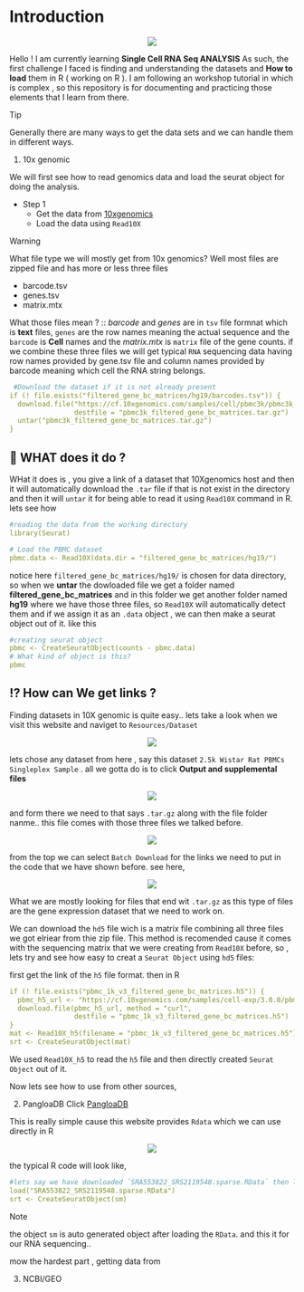 # Introduction
<p align="center">
  <img src="https://github.com/user-attachments/assets/0b65aa41-29cd-4f4e-9323-526eaec00aae" style="max-width: 75%; height: auto;">
</p>

Hello ! I am currently learning **Single Cell RNA Seq ANALYSIS**
As such, the first challenge I faced is finding and understanding the datasets and **How to load** them in R ( working on R ).
I am following an workshop tutorial in which is complex , so this repository is for documenting and practicing those elements that I learn from there. 

>[!TIP]
> Generally there are many ways to get the data sets and we can handle them in different ways.

1. 10x genomic

We will first see how to read genomics data and load the seurat object for doing the analysis.
* Step 1
  * Get the data from [10xgenomics](https://10xgenomics.com)
  * Load the data using `Read10X`
> [!WARNING]
> What file type we will mostly get from 10x genomics? Well most files are zipped file and has more or less three files
 * barcode.tsv
 * genes.tsv
 * matrix.mtx

What those files mean ? :: *barcode* and *genes* are in `tsv` file formnat which is **text** files, `genes` are the row names meaning the actual sequence and the `barcode` is **Cell** names and the *matrix.mtx* is `matrix` file of the gene counts. if we combine these three files we will get typical `RNA` sequencing data having row names provided by gene.tsv file and column names provided by barcode meaning which cell the RNA string belongs. 

```yaml annotate
 #Download the dataset if it is not already present
if (! file.exists("filtered_gene_bc_matrices/hg19/barcodes.tsv")) {
  download.file("https://cf.10xgenomics.com/samples/cell/pbmc3k/pbmc3k_filtered_gene_bc_matrices.tar.gz",
                destfile = "pbmc3k_filtered_gene_bc_matrices.tar.gz")
  untar("pbmc3k_filtered_gene_bc_matrices.tar.gz")
} 
```
## :gem: WHAT does it do ?

WHat it does is , you give a link of a dataset that 10Xgenomics host and then it will automatically download the `.tar` file if that is not exist in the directory
and then it will `untar` it for being able to read it using `Read10X` command in R. lets see how
```yaml annote
#reading the data from the working directory
library(Seurat)

# Load the PBMC dataset
pbmc.data <- Read10X(data.dir = "filtered_gene_bc_matrices/hg19/")
```
notice here `filtered_gene_bc_matrices/hg19/` is chosen for data directory, so when we **untar** the dowloaded file we get a folder named **filtered_gene_bc_matrices** and in this folder we get another folder named **hg19** where we have those three files, so `Read10X` will automatically detect them and if we assign it as an `.data` object , we can then make a seurat object out of it. like this 
```yaml annote
#creating seurat object
pbmc <- CreateSeuratObject(counts - pbmc.data)
# What kind of object is this?
pbmc
```

## :interrobang: How can We get links ?

Finding datasets in 10X genomic is quite easy.. lets take a look when we visit this website and naviget to `Resources/Dataset`



<p align="center">
  <img src="https://github.com/user-attachments/assets/57646eb0-33cc-4e9b-97d0-07cfae901103" style="max-width: 75%; height: auto;">
</p>


lets chose any dataset from here , say this dataset `2.5k Wistar Rat PBMCs Singleplex Sample` . all we gotta do is to click **Output and supplemental files**

<p align="center">
  <img src="https://github.com/user-attachments/assets/f0a9c9e1-3641-4a9c-b8cb-65d6433d39c0" style="max-width: 75%; height: auto;">
</p>

and form there we need to that says `.tar.gz`  along with the file folder nanme.. this file comes with those three files we talked before. 
<p align="center">
  <img src="https://github.com/user-attachments/assets/96747120-ee2d-43f5-927c-216ac0df0f44" style="max-width: 75%; height: auto;">
</p>

from the top we can select `Batch Download` for the links we need to put in the code that we have shown before. see here,

<p align="center">
  <img src="https://github.com/user-attachments/assets/12e53273-24a9-4b67-aa43-962c5d16e332" style="max-width: 75%; height: auto;">
</p>

What we are mostly looking for files that end wit `.tar.gz` as this type of files are the gene expression dataset that we need to work on.

We can download the `hd5` file wich is a matrix file combining all three files we got elriear from thie zip file.  This method is recomended cause it comes with the sequencing matrix that we were creating from `Read10X` before, so , lets try and see how easy to creat a `Seurat Object` using `hd5` files:

first get the link of the `h5` file format. then in R
```yaml annote
if (! file.exists("pbmc_1k_v3_filtered_gene_bc_matrices.h5")) {
  pbmc_h5_url <- "https://cf.10xgenomics.com/samples/cell-exp/3.0.0/pbmc_1k_v3/pbmc_1k_v3_filtered_feature_bc_matrix.h5"
  download.file(pbmc_h5_url, method = "curl",
                destfile = "pbmc_1k_v3_filtered_gene_bc_matrices.h5")
} 
mat <- Read10X_h5(filename = "pbmc_1k_v3_filtered_gene_bc_matrices.h5")
srt <- CreateSeuratObject(mat)

```
We used `Read10X_h5` to read the `h5` file and then directly created `Seurat Object` out of it.

Now lets see how to use from other sources,

2. PangloaDB
Click [PangloaDB](https://panglaodb.se)

This is really simple cause this website provides `Rdata` which we can use directly in R

<p align="center">
  <img src="https://github.com/user-attachments/assets/2acd53d3-e33b-4a19-9760-78f8a3fdad6a" style="max-width: 75%; height: auto;">
</p>
the typical R code will look like,

```yaml annote
#lets say we have downloaded `SRA553822_SRS2119548.sparse.RData` then load
load("SRA553822_SRS2119548.sparse.RData")
srt <- CreateSeuratObject(sm)
```
>[!Note]
>the object `sm` is auto generated object after loading the `RData`. and this it for our RNA sequencing.. 

mow the hardest part , getting data from

3. NCBI/GEO



